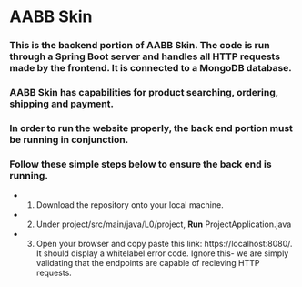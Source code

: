 # AABB Skin

### This is the backend portion of AABB Skin. The code is run through a Spring Boot server and handles all HTTP requests made by the frontend. It is connected to a MongoDB database.

### AABB Skin has capabilities for product searching, ordering, shipping and payment.

### In order to run the website properly, the back end portion must be running in conjunction. 
### Follow these simple steps below to ensure the back end is running.
- 1. Download the repository onto your local machine.
- 2. Under project/src/main/java/L0/project, <b>Run</b> ProjectApplication.java
- 3. Open your browser and copy paste this link: https://localhost:8080/. It should display a whitelabel error code. Ignore this- we are simply validating that the endpoints are capable of recieving HTTP requests.

